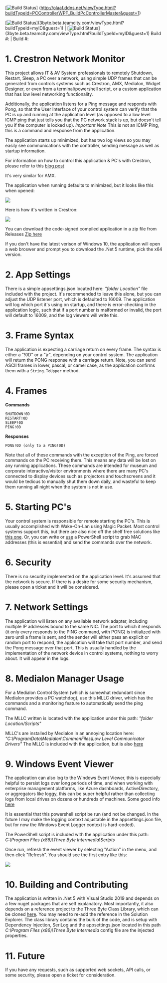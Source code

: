 [![Build Status](http://olaaf.ddns.net/app/rest/builds/buildType:id:PCControllerWPF_BuildPcControllerMaster/statusIcon)]
(http://olaaf.ddns.net/viewType.html?buildTypeId=PCControllerWPF_BuildPcControllerMaster&guest=1)

[![Build Status](https://3byte.beta.teamcity.com/app/rest/builds/buildType:(id:CrestronNetworkMonitor_BuildMasterBranch)/statusIcon)](3byte.beta.teamcity.com/viewType.html?buildTypeId=myID&guest=1) | [![Build Status](https://3byte.beta.teamcity.com/app/rest/builds/buildType:(id:CrestronNetworkMonitor_BuildDevBranch)/statusIcon)](3byte.beta.teamcity.com/viewType.html?buildTypeId=myID&guest=1)
Build #: | Build #:

# 1. Crestron Network Monitor

This project allows IT & AV System professionals to remotely Shutdown, Restart, Sleep, a PC over a network, using simple UDP frames that can be generated from controls systems such as Crestron, AMX, Medialon, Widget Designer, or even from a terminal/powershell script, or a custom application that has low level networking functionality.

Additionally, the application listens for a Ping message and responds with Pong, so that the User Interface of your control system can verify that the PC is up and running at the application level (as opposed to a low level ICMP ping that just tells you that the PC network stack is up, but doesn't tell you if the computer is locked up). *Important Note* This is not an ICMP Ping, this is a command and response from the application.

The application starts up minimized, but has two log views so you may easily see communications with the controller, sending message as well as startup information. 

For information on how to control this application & PC's with Crestron, please refer to this [blog post](http://3-byte.com/blog/2010/11/18/network-shutdown)

It's very similar for AMX. 

The application when running defaults to minimized, but it looks like this when opened:

![](CrestronNetworkMonitorWPFUI/Screenshots/AppScreenshot.png)

Here is how it's written in Crestron:

![](CrestronNetworkMonitorWPFUI/Screenshots/Crestron-Shutdown.png)

You can download the code-signed compiled application in a zip file from Releases [Zip here](https://github.com/olaafrossi/CrestronNetworkMonitor/releases/download/1.0.43.1004/CrestronNetworkMonitor.zip) 

If you don't have the latest verison of Windows 10, the application will open a web broswer and prompt you to download the .Net 5 runtime, pick the x64 version.

# 2. App Settings

There is a simple appsettings.json located here: *"folder Location"* file included with the project. It's recommended to leave this alone, but you can adjust the UDP listener port, which is defaulted to 16009. The application will log which port it's using on startup, and there is error-checking in the application logic, such that if a port number is malformed or invalid, the port will default to 16009, and the log viewers will write this. 

# 3. Frame Syntax

The application is expecting a carriage return on every frame. The syntax is either a "!0D" or a "\r", depending on your control system. The application will return the PONG response with a carriage return. Note, you can send ASCII frames in lower, pascal, or camel case, as the application confirms them with a ```String.ToUpper``` method.

# 4. Frames

**Commands**
```
SHUTDOWN!0D
RESTART!0D
SLEEP!0D
PING!0D
```

**Responses**
```
PONG!0D (only to a PING!0D)
```

Note that all of these commands with the exception of the Ping, are forced commands on the PC receiving them. This means any data will be lost on any running applications. These commands are intended for museum and corporate interactive/visitor environments where there are many PC's connected to display devices such as projectors and touchscreens and it would be tedious to manually shut them down daily, and wasteful to keep them running all night when the system is not in use.

# 5. Starting PC's

Your control system is responsible for remote starting the PC's. This is usually accomplished with Wake-On-Lan using Magic Packet. Most control systems support this, but there are also nice off the shelf free solutions like [this one](https://www.nirsoft.net/utils/wake_on_lan.html). Or, you can write or [use](https://powershell.one/code/11.html#:~:text=Wake%20On%20LAN%20is%20a,external%20tools%20such%20as%20WOL.) a PowerShell script to grab MAC addresses (this is essential) and send the commands over the network.

# 6. Security

There is no security implemented on the application level. It's assumed that the network is secure. If there is a desire for some security mechanism, please open a ticket and it will be considered. 

# 7. Network Settings

The application will listen on any available network adapter, including multiple IP addresses bound to the same NIC. The port to which it responds (it only every responds to the PING command, with PONG) is initialized with zero until a frame is sent, and the sender will either pass an explicit or random port to respond, the application will take that port number, and send the Pong message over that port. This is usually handled by the implementation of the network device in control systems, nothing to worry about. It will appear in the logs.  

# 8. Medialon Manager Usage

For a Medialon Control System (which is somewhat redundant since Medialon provides a PC watchdog), use this MLLC driver, which has the commands and a monitoring feature to automatically send the ping command. 

The MLLC written is located with the application under this path: *"folder Location/Scripts"*

MLLC's are installed by Medialon in an annoying location here: *"C:\ProgramData\Medialon\CommonFiles\Low Level Communicator Drivers"* The MLLC is included with the application, but is also [here](https://github.com/olaafrossi/CrestronNetworkMonitor/blob/master/CrestronNetworkMonitorWPFUI/Scripts/ThreeByteCrestronNetworkMonitor.mllc) 

# 9. Windows Event Viewer
The application can also log to the Windows Event Viewer, this is especially helpful to persist logs over long periods of time, and when working with enterprise management platforms, like Azure dashboards, ActiveDirectory, or aggregators like loggy, this can be super helpful rather than collecting logs from local drives on dozens or hundreds of machines. Some good info [here](https://www.loggly.com/ultimate-guide/centralizing-windows-logs/)

It is essential that this powershell script be run (and not be changed. In the future I may make the logging context adjustable in the appsettings.json file, but for now the Windows Event Logger context is hard-coded).

The PowerShell script is included with the application under this path: *C:\Program Files (x86)\Three Byte Intermedia\Scripts*

Once run, refresh the event viewer by selecting "Action" in the menu, and then click "Refresh". You should see the first entry like this:

![](CrestronNetworkMonitorWPFUI/Screenshots/EnableEventViewer.png)

# 10. Building and Contributing

The application is written in .Net 5 with Visual Studio 2019 and depends on a few nuget packages that are self explanatory. Most importantly, it also depends on a reference project to the Three Byte Class Library, which can be cloned [here](https://github.com/olaafrossi/ThreeByteLibrary). You may need to re-add the reference in the Solution Explorer. The class library contains the bulk of the code, and is setup with Dependency Injection, SeriLog and the appsettings.json located in this path *C:\Program Files (x86)\Three Byte Intermedia* config file are the injected properties. 

# 11. Future

If you have any requests, such as supported web sockets, API calls, or some security, please open a ticket for consideration. 





